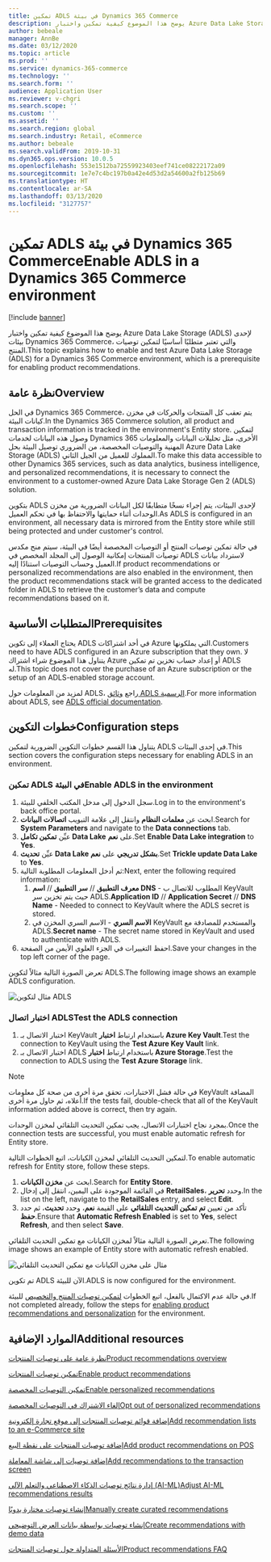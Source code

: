 ```yaml
---
title: تمكين ADLS في بيئة Dynamics 365 Commerce
description: يوضح هذا الموضوع كيفية تمكين واختبار Azure Data Lake Storage (ADLS) لإحدى بيئات Dynamics 365 Commerce، والتي تعتبر متطلبًا أساسيًا لتمكين توصيات المنتج.
author: bebeale
manager: AnnBe
ms.date: 03/12/2020
ms.topic: article
ms.prod: ''
ms.service: dynamics-365-commerce
ms.technology: ''
ms.search.form: ''
audience: Application User
ms.reviewer: v-chgri
ms.search.scope: ''
ms.custom: ''
ms.assetid: ''
ms.search.region: global
ms.search.industry: Retail, eCommerce
ms.author: bebeale
ms.search.validFrom: 2019-10-31
ms.dyn365.ops.version: 10.0.5
ms.openlocfilehash: 553e1512ba72559923403eef741ce08222172a09
ms.sourcegitcommit: 1e7e7c4bc197b0a42e4d53d2a54600a2fb125b69
ms.translationtype: HT
ms.contentlocale: ar-SA
ms.lasthandoff: 03/13/2020
ms.locfileid: "3127757"
---
```

# <a name="enable-adls-in-a-dynamics-365-commerce-environment"></a><span data-ttu-id="bbe31-103">تمكين ADLS في بيئة Dynamics 365 Commerce</span><span class="sxs-lookup"><span data-stu-id="bbe31-103">Enable ADLS in a Dynamics 365 Commerce environment</span></span>

[!include [banner](includes/banner.md)]

<span data-ttu-id="bbe31-104">يوضح هذا الموضوع كيفية تمكين واختبار Azure Data Lake Storage (ADLS) لإحدى بيئات Dynamics 365 Commerce، والتي تعتبر متطلبًا أساسيًا لتمكين توصيات المنتج.</span><span class="sxs-lookup"><span data-stu-id="bbe31-104">This topic explains how to enable and test Azure Data Lake Storage (ADLS) for a Dynamics 365 Commerce environment, which is a prerequisite for enabling product recommendations.</span></span>

## <a name="overview"></a><span data-ttu-id="bbe31-105">نظرة عامة</span><span class="sxs-lookup"><span data-stu-id="bbe31-105">Overview</span></span>

<span data-ttu-id="bbe31-106">في الحل Dynamics 365 Commerce، يتم تعقب كل المنتجات والحركات في مخزن كيانات البيئة.</span><span class="sxs-lookup"><span data-stu-id="bbe31-106">In the Dynamics 365 Commerce solution, all product and transaction information is tracked in the environment's Entity store.</span></span> <span data-ttu-id="bbe31-107">لتمكين وصول هذه البيانات لخدمات Dynamics 365 الأخرى، مثل تحليلات البيانات والمعلومات المهنية والتوصيات المخصصة، من الضروري توصيل البيئة بحل Azure Data Lake Storage (ADLS) المملوك للعميل من الجيل الثاني.</span><span class="sxs-lookup"><span data-stu-id="bbe31-107">To make this data accessible to other Dynamics 365 services, such as data analytics, business intelligence, and personalized recommendations, it is necessary to connect the environment to a customer-owned Azure Data Lake Storage Gen 2 (ADLS) solution.</span></span>

<span data-ttu-id="bbe31-108">بتكوين ADLS لإحدى البيئات، يتم إجراء نسخًا متطابقًا لكل البيانات الضرورية من مخزن الوحدات أثناء حمايتها والاحتفاظ بها في تحكم العميل.</span><span class="sxs-lookup"><span data-stu-id="bbe31-108">As ADLS is configured in an environment, all necessary data is mirrored from the Entity store while still being protected and under customer's control.</span></span>

<span data-ttu-id="bbe31-109">في حالة تمكين توصيات المنتج أو التوصيات المخصصة أيضًا في البيئة، سيتم منح مكدس توصيات المنتجات إمكانية الوصول إلى المجلد المخصص في ADLS لاسترداد بيانات العميل وحساب التوصيات استنادًا إليه.</span><span class="sxs-lookup"><span data-stu-id="bbe31-109">If product recommendations or personalized recommendations are also enabled in the environment, then the product recommendations stack will be granted access to the dedicated folder in ADLS to retrieve the customer’s data and compute recommendations based on it.</span></span>

## <a name="prerequisites"></a><span data-ttu-id="bbe31-110">المتطلبات الأساسية</span><span class="sxs-lookup"><span data-stu-id="bbe31-110">Prerequisites</span></span>

<span data-ttu-id="bbe31-111">يحتاج العملاء إلى تكوين ADLS في أحد اشتراكات Azure التي يملكونها.</span><span class="sxs-lookup"><span data-stu-id="bbe31-111">Customers need to have ADLS configured in an Azure subscription that they own.</span></span> <span data-ttu-id="bbe31-112">لا يتناول هذا الموضوع شراء اشتراك Azure أو إعداد حساب تخزين تم تمكين ADLS له.</span><span class="sxs-lookup"><span data-stu-id="bbe31-112">This topic does not cover the purchase of an Azure subscription or the setup of an ADLS-enabled storage account.</span></span>

<span data-ttu-id="bbe31-113">لمزيد من المعلومات حول ADLS، راجع [وثائق ADLS الرسمية](https://azure.microsoft.com/pricing/details/storage/data-lake).</span><span class="sxs-lookup"><span data-stu-id="bbe31-113">For more information about ADLS, see [ADLS official documentation](https://azure.microsoft.com/pricing/details/storage/data-lake).</span></span>
  
## <a name="configuration-steps"></a><span data-ttu-id="bbe31-114">خطوات التكوين</span><span class="sxs-lookup"><span data-stu-id="bbe31-114">Configuration steps</span></span>

<span data-ttu-id="bbe31-115">يتناول هذا القسم خطوات التكوين الضرورية لتمكين ADLS في إحدى البيئات.</span><span class="sxs-lookup"><span data-stu-id="bbe31-115">This section covers the configuration steps necessary for enabling ADLS in an environment.</span></span>

### <a name="enable-adls-in-the-environment"></a><span data-ttu-id="bbe31-116">تمكين ADLS في البيئة</span><span class="sxs-lookup"><span data-stu-id="bbe31-116">Enable ADLS in the environment</span></span>

1. <span data-ttu-id="bbe31-117">سجل الدخول إلى مدخل المكتب الخلفي للبيئة.</span><span class="sxs-lookup"><span data-stu-id="bbe31-117">Log in to the environment's back office portal.</span></span>
1. <span data-ttu-id="bbe31-118">ابحث عن **معلمات النظام** وانتقل إلى علامة التبويب **اتصالات البيانات**.</span><span class="sxs-lookup"><span data-stu-id="bbe31-118">Search for **System Parameters** and navigate to the **Data connections** tab.</span></span> 
1. <span data-ttu-id="bbe31-119">عيِّن **تمكين تكامل Data Lake** على **نعم**.</span><span class="sxs-lookup"><span data-stu-id="bbe31-119">Set **Enable Data Lake integration** to **Yes**.</span></span>
1. <span data-ttu-id="bbe31-120">عيِّن **تحديث Data Lake بشكل تدريجي** على **نعم**.</span><span class="sxs-lookup"><span data-stu-id="bbe31-120">Set **Trickle update Data Lake** to **Yes**.</span></span>
1. <span data-ttu-id="bbe31-121">ثم أدخل المعلومات المطلوبة التالية:</span><span class="sxs-lookup"><span data-stu-id="bbe31-121">Next, enter the following required information:</span></span>
    1. <span data-ttu-id="bbe31-122">**معرف التطبيق** // **سر التطبيق** // **اسم DNS** - المطلوب للاتصال ب KeyVault حيث يتم تخزين سر ADLS.</span><span class="sxs-lookup"><span data-stu-id="bbe31-122">**Application ID** // **Application Secret** // **DNS Name** - Needed to connect to KeyVault where the ADLS secret is stored.</span></span>
    1. <span data-ttu-id="bbe31-123">**الاسم السري** - الاسم السري المخزن في KeyVault والمستخدم للمصادقة مع ADLS.</span><span class="sxs-lookup"><span data-stu-id="bbe31-123">**Secret name** - The secret name stored in KeyVault and used to authenticate with ADLS.</span></span>
1. <span data-ttu-id="bbe31-124">احفظ التغييرات في الجزء العلوي الأيمن من الصفحة.</span><span class="sxs-lookup"><span data-stu-id="bbe31-124">Save your changes in the top left corner of the page.</span></span>

<span data-ttu-id="bbe31-125">تعرض الصورة التالية مثالاً لتكوين ADLS.</span><span class="sxs-lookup"><span data-stu-id="bbe31-125">The following image shows an example ADLS configuration.</span></span>

![مثال لتكوين ADLS](./media/exampleADLSConfig1.png)

### <a name="test-the-adls-connection"></a><span data-ttu-id="bbe31-127">اختبار اتصال ADLS</span><span class="sxs-lookup"><span data-stu-id="bbe31-127">Test the ADLS connection</span></span>

1. <span data-ttu-id="bbe31-128">اختبار الاتصال بـ KeyVault باستخدام ارتباط **اختبار Azure Key Vault**.</span><span class="sxs-lookup"><span data-stu-id="bbe31-128">Test the connection to KeyVault using the **Test Azure Key Vault** link.</span></span>
1. <span data-ttu-id="bbe31-129">اختبار الاتصال بـ ADLS باستخدام ارتباط **اختبار Azure Storage**.</span><span class="sxs-lookup"><span data-stu-id="bbe31-129">Test the connection to ADLS using the **Test Azure Storage** link.</span></span>

> [!NOTE]
> <span data-ttu-id="bbe31-130">في حالة فشل الاختبارات، تحقق مرة أخرى من صحة كل معلومات KeyVault المضافة أعلاه، ثم حاول مرة أخرى.</span><span class="sxs-lookup"><span data-stu-id="bbe31-130">If the tests fail, double-check that all of the KeyVault information added above is correct, then try again.</span></span>

<span data-ttu-id="bbe31-131">بمجرد نجاح اختبارات الاتصال، يجب تمكين التحديث التلقائي لمخزن الوحدات.</span><span class="sxs-lookup"><span data-stu-id="bbe31-131">Once the connection tests are successful, you must enable automatic refresh for Entity store.</span></span>

<span data-ttu-id="bbe31-132">لتمكين التحديث التلقائي لمخزن الكيانات، اتبع الخطوات التالية.</span><span class="sxs-lookup"><span data-stu-id="bbe31-132">To enable automatic refresh for Entity store, follow these steps.</span></span>

1. <span data-ttu-id="bbe31-133">ابحث عن **مخزن الكيانات**.</span><span class="sxs-lookup"><span data-stu-id="bbe31-133">Search for **Entity Store**.</span></span>
1. <span data-ttu-id="bbe31-134">في القائمة الموجودة على اليمين، انتقل إلى إدخال **RetailSales**، وحدد **تحرير**.</span><span class="sxs-lookup"><span data-stu-id="bbe31-134">In the list on the left, navigate to the **RetailSales** entry, and select **Edit**.</span></span>
1. <span data-ttu-id="bbe31-135">تأكد من تعيين **تم تمكين التحديث التلقائي** على القيمة **نعم**، وحدد **تحديث**، ثم حدد **حفظ**.</span><span class="sxs-lookup"><span data-stu-id="bbe31-135">Ensure that **Automatic Refresh Enabled** is set to **Yes**, select **Refresh**, and then select **Save**.</span></span>

<span data-ttu-id="bbe31-136">تعرض الصورة التالية مثالاً لمخزن الكيانات مع تمكين التحديث التلقائي.</span><span class="sxs-lookup"><span data-stu-id="bbe31-136">The following image shows an example of Entity store with automatic refresh enabled.</span></span>

![مثال على مخزن الكيانات مع تمكين التحديث التلقائي](./media/exampleADLSConfig2.png)

<span data-ttu-id="bbe31-138">تم تكوين ADLS الآن للبيئة.</span><span class="sxs-lookup"><span data-stu-id="bbe31-138">ADLS is now configured for the environment.</span></span> 

<span data-ttu-id="bbe31-139">في حالة عدم الاكتمال بالفعل، اتبع الخطوات [لتمكين توصيات المنتج والتخصيص](enable-product-recommendations.md) للبيئة.</span><span class="sxs-lookup"><span data-stu-id="bbe31-139">If not completed already, follow the steps for [enabling product recommendations and personalization](enable-product-recommendations.md) for the environment.</span></span>

## <a name="additional-resources"></a><span data-ttu-id="bbe31-140">الموارد الإضافية</span><span class="sxs-lookup"><span data-stu-id="bbe31-140">Additional resources</span></span>

[<span data-ttu-id="bbe31-141">نظرة عامة على توصيات المنتجات</span><span class="sxs-lookup"><span data-stu-id="bbe31-141">Product recommendations overview</span></span>](product-recommendations.md)

[<span data-ttu-id="bbe31-142">تمكين توصيات المنتجات</span><span class="sxs-lookup"><span data-stu-id="bbe31-142">Enable product recommendations</span></span>](enable-product-recommendations.md)

[<span data-ttu-id="bbe31-143">تمكين التوصيات المخصصة</span><span class="sxs-lookup"><span data-stu-id="bbe31-143">Enable personalized recommendations</span></span>](personalized-recommendations.md)

[<span data-ttu-id="bbe31-144">إلغاء الاشتراك في التوصيات المخصصة</span><span class="sxs-lookup"><span data-stu-id="bbe31-144">Opt out of personalized recommendations</span></span>](personalization-gdpr.md)

[<span data-ttu-id="bbe31-145">إضافة قوائم توصيات المنتجات إلى موقع تجارة إلكترونية</span><span class="sxs-lookup"><span data-stu-id="bbe31-145">Add recommendation lists to an e-Commerce site</span></span>](add-reco-list-to-page.md)

[<span data-ttu-id="bbe31-146">إضافة توصيات المنتجات على نقطة البيع</span><span class="sxs-lookup"><span data-stu-id="bbe31-146">Add product recommendations on POS</span></span>](product.md)

[<span data-ttu-id="bbe31-147">إضافة توصيات إلى شاشة المعاملة</span><span class="sxs-lookup"><span data-stu-id="bbe31-147">Add recommendations to the transaction screen</span></span>](add-recommendations-control-pos-screen.md)

[<span data-ttu-id="bbe31-148">إدارة نتائج توصيات الذكاء الاصطناعي والتعلم الآلي (AI-ML)</span><span class="sxs-lookup"><span data-stu-id="bbe31-148">Adjust AI-ML recommendations results</span></span>](modify-product-recommendation-results.md)

[<span data-ttu-id="bbe31-149">إنشاء توصيات مختارة يدويًا</span><span class="sxs-lookup"><span data-stu-id="bbe31-149">Manually create curated recommendations</span></span>](create-editorial-recommendation-lists.md)

[<span data-ttu-id="bbe31-150">إنشاء توصيات بواسطة بيانات العرض التوضيحي</span><span class="sxs-lookup"><span data-stu-id="bbe31-150">Create recommendations with demo data</span></span>](product-recommendations-demo-data.md)

[<span data-ttu-id="bbe31-151">الأسئلة المتداولة حول توصيات المنتجات</span><span class="sxs-lookup"><span data-stu-id="bbe31-151">Product recommendations FAQ</span></span>](faq-recommendations.md)



